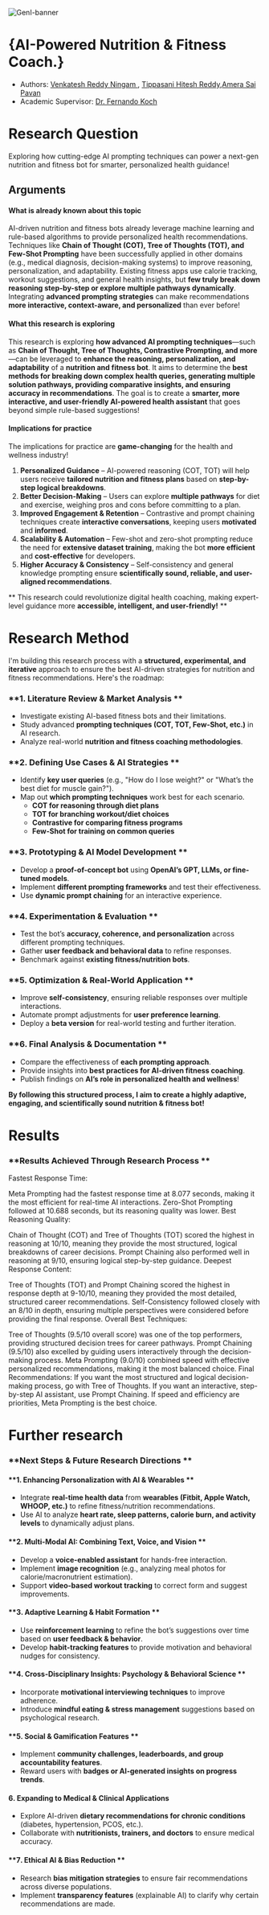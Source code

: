 ![GenI-banner](https://github.com/genilab-fau/genilab-fau.github.io/blob/8d6ab41403b853a273983e4c06a7e52229f43df5/images/genilab-banner.png?raw=true)

# {AI-Powered Nutrition & Fitness Coach.}

* Authors: [Venkatesh Reddy Ningam ](Vningam2024@fau.edu), [Tippasani Hitesh Reddy](Htippasani2024@fau.edu),[Amera Sai Pavan](samera2025@fau.edu)
* Academic Supervisor: [Dr. Fernando Koch](http://www.fernandokoch.me)

 
# Research Question 
Exploring how cutting-edge AI prompting techniques can power a next-gen nutrition and fitness bot for smarter, personalized health guidance!

## Arguments

#### What is already known about this topic

AI-driven nutrition and fitness bots already leverage machine learning and rule-based algorithms to provide personalized health recommendations. Techniques like **Chain of Thought (COT), Tree of Thoughts (TOT), and Few-Shot Prompting** have been successfully applied in other domains (e.g., medical diagnosis, decision-making systems) to improve reasoning, personalization, and adaptability. Existing fitness apps use calorie tracking, workout suggestions, and general health insights, but **few truly break down reasoning step-by-step or explore multiple pathways dynamically**. Integrating **advanced prompting strategies** can make recommendations **more interactive, context-aware, and personalized** than ever before! 

#### What this research is exploring

This research is exploring **how advanced AI prompting techniques**—such as **Chain of Thought, Tree of Thoughts, Contrastive Prompting, and more**—can be leveraged to **enhance the reasoning, personalization, and adaptability** of a **nutrition and fitness bot**. It aims to determine the **best methods for breaking down complex health queries, generating multiple solution pathways, providing comparative insights, and ensuring accuracy in recommendations**. The goal is to create a **smarter, more interactive, and user-friendly AI-powered health assistant** that goes beyond simple rule-based suggestions! 

#### Implications for practice

The implications for practice are **game-changing** for the health and wellness industry!  

1. **Personalized Guidance** – AI-powered reasoning (COT, TOT) will help users receive **tailored nutrition and fitness plans** based on **step-by-step logical breakdowns**.  
2. **Better Decision-Making**  – Users can explore **multiple pathways** for diet and exercise, weighing pros and cons before committing to a plan.  
3. **Improved Engagement & Retention**  – Contrastive and prompt chaining techniques create **interactive conversations**, keeping users **motivated** and **informed**.  
4. **Scalability & Automation**  – Few-shot and zero-shot prompting reduce the need for **extensive dataset training**, making the bot **more efficient** and **cost-effective** for developers.  
5. **Higher Accuracy & Consistency**  – Self-consistency and general knowledge prompting ensure **scientifically sound, reliable, and user-aligned recommendations**.  

** This research could revolutionize digital health coaching, making expert-level guidance more **accessible, intelligent, and user-friendly!** **

# Research Method
I'm building this research process with a **structured, experimental, and iterative** approach to ensure the best AI-driven strategies for nutrition and fitness recommendations. Here's the roadmap:  

### **1. Literature Review & Market Analysis **  
- Investigate existing AI-based fitness bots and their limitations.  
- Study advanced **prompting techniques (COT, TOT, Few-Shot, etc.)** in AI research.  
- Analyze real-world **nutrition and fitness coaching methodologies**.  

### **2. Defining Use Cases & AI Strategies **  
- Identify **key user queries** (e.g., "How do I lose weight?" or "What’s the best diet for muscle gain?").  
- Map out **which prompting techniques** work best for each scenario.  
  - **COT for reasoning through diet plans**  
  - **TOT for branching workout/diet choices**  
  - **Contrastive for comparing fitness programs**  
  - **Few-Shot for training on common queries**  

### **3. Prototyping & AI Model Development **  
- Develop a **proof-of-concept bot** using **OpenAI’s GPT, LLMs, or fine-tuned models**.  
- Implement **different prompting frameworks** and test their effectiveness.  
- Use **dynamic prompt chaining** for an interactive experience.  

### **4. Experimentation & Evaluation **  
- Test the bot’s **accuracy, coherence, and personalization** across different prompting techniques.  
- Gather **user feedback and behavioral data** to refine responses.  
- Benchmark against **existing fitness/nutrition bots**.  

### **5. Optimization & Real-World Application **  
- Improve **self-consistency**, ensuring reliable responses over multiple interactions.  
- Automate prompt adjustments for **user preference learning**.  
- Deploy a **beta version** for real-world testing and further iteration.  

### **6. Final Analysis & Documentation **  
- Compare the effectiveness of **each prompting approach**.  
- Provide insights into **best practices for AI-driven fitness coaching**.  
- Publish findings on **AI’s role in personalized health and wellness**!  

**By following this structured process, I aim to create a highly adaptive, engaging, and scientifically sound nutrition & fitness bot!** 


# Results

### **Results Achieved Through Research Process **  
Fastest Response Time:

Meta Prompting had the fastest response time at 8.077 seconds, making it the most efficient for real-time AI interactions.
Zero-Shot Prompting followed at 10.688 seconds, but its reasoning quality was lower.
Best Reasoning Quality:

Chain of Thought (COT) and Tree of Thoughts (TOT) scored the highest in reasoning at 10/10, meaning they provide the most structured, logical breakdowns of career decisions.
Prompt Chaining also performed well in reasoning at 9/10, ensuring logical step-by-step guidance.
Deepest Response Content:

Tree of Thoughts (TOT) and Prompt Chaining scored the highest in response depth at 9-10/10, meaning they provided the most detailed, structured career recommendations.
Self-Consistency followed closely with an 8/10 in depth, ensuring multiple perspectives were considered before providing the final response.
Overall Best Techniques:

Tree of Thoughts (9.5/10 overall score) was one of the top performers, providing structured decision trees for career pathways.
Prompt Chaining (9.5/10) also excelled by guiding users interactively through the decision-making process.
Meta Prompting (9.0/10) combined speed with effective personalized recommendations, making it the most balanced choice.
Final Recommendations:
If you want the most structured and logical decision-making process, go with Tree of Thoughts.
If you want an interactive, step-by-step AI assistant, use Prompt Chaining.
If speed and efficiency are priorities, Meta Prompting is the best choice.

# Further research

### **Next Steps & Future Research Directions **  

#### **1️. Enhancing Personalization with AI & Wearables **  
- Integrate **real-time health data** from **wearables (Fitbit, Apple Watch, WHOOP, etc.)** to refine fitness/nutrition recommendations.  
- Use AI to analyze **heart rate, sleep patterns, calorie burn, and activity levels** to dynamically adjust plans.  

#### **2️. Multi-Modal AI: Combining Text, Voice, and Vision **  
- Develop a **voice-enabled assistant** for hands-free interaction.  
- Implement **image recognition** (e.g., analyzing meal photos for calorie/macronutrient estimation).  
- Support **video-based workout tracking** to correct form and suggest improvements.  

#### **3️. Adaptive Learning & Habit Formation **  
- Use **reinforcement learning** to refine the bot’s suggestions over time based on **user feedback & behavior**.  
- Develop **habit-tracking features** to provide motivation and behavioral nudges for consistency.  

#### **4️. Cross-Disciplinary Insights: Psychology & Behavioral Science **  
- Incorporate **motivational interviewing techniques** to improve adherence.  
- Introduce **mindful eating & stress management** suggestions based on psychological research.  

#### **5️. Social & Gamification Features **  
- Implement **community challenges, leaderboards, and group accountability features**.  
- Reward users with **badges or AI-generated insights on progress trends**.  

#### **6️. Expanding to Medical & Clinical Applications**  
- Explore AI-driven **dietary recommendations for chronic conditions** (diabetes, hypertension, PCOS, etc.).  
- Collaborate with **nutritionists, trainers, and doctors** to ensure medical accuracy.  

#### **7️. Ethical AI & Bias Reduction **  
- Research **bias mitigation strategies** to ensure fair recommendations across diverse populations.  
- Implement **transparency features** (explainable AI) to clarify why certain recommendations are made.  
